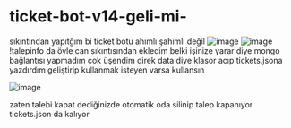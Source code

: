# ticket-bot-v14-geli-mi-
sıkıntından yapıtğım bi ticket botu ahımlı şahımlı değil
 ![image](https://github.com/user-attachments/assets/83bc06f5-dba8-46a4-ab1d-17d9dd587142)
![image](https://github.com/user-attachments/assets/49c50a85-1020-422b-bc34-25e67ce5b443)
!talepinfo da öyle can sıkıntısından ekledim belki işinize yarar diye mongo bağlantısı yapmadım cok üşendim direk  data diye klasor acıp tickets.jsona yazdırdım geliştirip kullanmak isteyen varsa kullansın 

![image](https://github.com/user-attachments/assets/1baa394a-f61f-459b-902b-147cf2a245c5)


zaten talebi kapat dediğinizde otomatik oda silinip talep kapanıyor tickets.json da kalıyor

